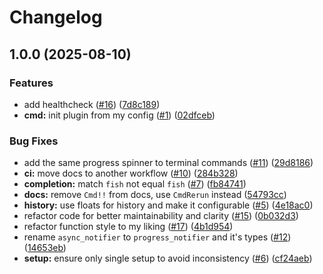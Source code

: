 # Changelog

## 1.0.0 (2025-08-10)


### Features

* add healthcheck ([#16](https://github.com/y3owk1n/cmd.nvim/issues/16)) ([7d8c189](https://github.com/y3owk1n/cmd.nvim/commit/7d8c189472e05d99a034e722d60dce54f6f2e1fa))
* **cmd:** init plugin from my config ([#1](https://github.com/y3owk1n/cmd.nvim/issues/1)) ([02dfceb](https://github.com/y3owk1n/cmd.nvim/commit/02dfceb15a0cffdfcbddaf020a707c7f551358b3))


### Bug Fixes

* add the same progress spinner to terminal commands ([#11](https://github.com/y3owk1n/cmd.nvim/issues/11)) ([29d8186](https://github.com/y3owk1n/cmd.nvim/commit/29d8186b7b29004a83cbdc5d213e32e9bb734a93))
* **ci:** move docs to another workflow ([#10](https://github.com/y3owk1n/cmd.nvim/issues/10)) ([284b328](https://github.com/y3owk1n/cmd.nvim/commit/284b328e7bd8ba62da41381cde949886173db7fe))
* **completion:** match `fish` not equal `fish` ([#7](https://github.com/y3owk1n/cmd.nvim/issues/7)) ([fb84741](https://github.com/y3owk1n/cmd.nvim/commit/fb84741f76ea2636d4d3cd533d591ff372925da1))
* **docs:** remove `Cmd!!` from docs, use `CmdRerun` instead ([54793cc](https://github.com/y3owk1n/cmd.nvim/commit/54793cc64dac30d02807621b0ef6c095490b7692))
* **history:** use floats for history and make it configurable ([#5](https://github.com/y3owk1n/cmd.nvim/issues/5)) ([4e18ac0](https://github.com/y3owk1n/cmd.nvim/commit/4e18ac0909626c9b377ac9b5c89b17f482120271))
* refactor code for better maintainability and clarity ([#15](https://github.com/y3owk1n/cmd.nvim/issues/15)) ([0b032d3](https://github.com/y3owk1n/cmd.nvim/commit/0b032d3238616b453cb4a2048e42d7fbda282939))
* refactor function style to my liking ([#17](https://github.com/y3owk1n/cmd.nvim/issues/17)) ([4b1d954](https://github.com/y3owk1n/cmd.nvim/commit/4b1d9546614adb3ba86bc46e5aed7a0bfb80fc2e))
* rename `async_notifier` to `progress_notifier` and it's types ([#12](https://github.com/y3owk1n/cmd.nvim/issues/12)) ([14653eb](https://github.com/y3owk1n/cmd.nvim/commit/14653eb80db3ec566c0af95502f4373de1a7482b))
* **setup:** ensure only single setup to avoid inconsistency ([#6](https://github.com/y3owk1n/cmd.nvim/issues/6)) ([cf24aeb](https://github.com/y3owk1n/cmd.nvim/commit/cf24aeb190f82b7221b79f295bbf84e2da89d760))
